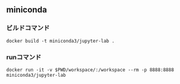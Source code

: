 ## miniconda



### ビルドコマンド

```
docker build -t miniconda3/jupyter-lab .
```

### runコマンド

```
docker run -it -v $PWD/workspace/:/workspace --rm -p 8888:8888 miniconda3/jupyter-lab
```